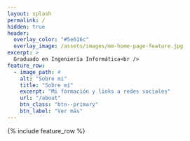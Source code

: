 ```yaml
---
layout: splash
permalink: /
hidden: true
header:
  overlay_color: "#5e616c"
  overlay_image: /assets/images/mm-home-page-feature.jpg
excerpt: >
  Graduado en Ingeniería Informática<br />
feature_row:
  - image_path: #
    alt: "Sobre mí"
    title: "Sobre mí"
    excerpt: "Mi formación y links a redes sociales"
    url: "/about"
    btn_class: "btn--primary"
    btn_label: "Ver más"
---
```


{% include feature_row %}
